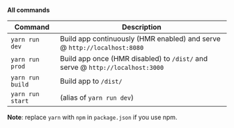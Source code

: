**All commands**

Command | Description
--- | ---
`yarn run dev` | Build app continuously (HMR enabled) and serve @ `http://localhost:8080`
`yarn run prod` | Build app once (HMR disabled) to `/dist/` and serve @ `http://localhost:3000`
`yarn run build` | Build app to `/dist/`
`yarn run start` | (alias of `yarn run dev`)

**Note**: replace `yarn` with `npm` in `package.json` if you use npm.
